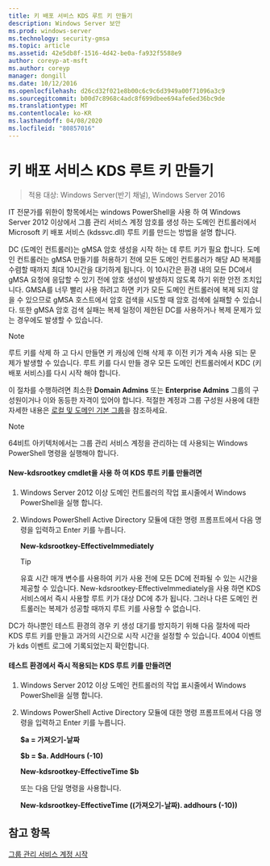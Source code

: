```yaml
---
title: 키 배포 서비스 KDS 루트 키 만들기
description: Windows Server 보안
ms.prod: windows-server
ms.technology: security-gmsa
ms.topic: article
ms.assetid: 42e5db8f-1516-4d42-be0a-fa932f5588e9
author: coreyp-at-msft
ms.author: coreyp
manager: dongill
ms.date: 10/12/2016
ms.openlocfilehash: d26cd32f021e8b00c6c9c6d3949a00f71096a3c9
ms.sourcegitcommit: b00d7c8968c4adc8f699dbee694afe6ed36bc9de
ms.translationtype: MT
ms.contentlocale: ko-KR
ms.lasthandoff: 04/08/2020
ms.locfileid: "80857016"
---
```

# <a name="create-the-key-distribution-services-kds-root-key"></a>키 배포 서비스 KDS 루트 키 만들기

>적용 대상: Windows Server(반기 채널), Windows Server 2016

IT 전문가를 위한이 항목에서는 windows PowerShell을 사용 하 여 Windows Server 2012 이상에서 그룹 관리 서비스 계정 암호를 생성 하는 도메인 컨트롤러에서 Microsoft 키 배포 서비스 (kdssvc.dll) 루트 키를 만드는 방법을 설명 합니다.

DC (도메인 컨트롤러)는 gMSA 암호 생성을 시작 하는 데 루트 키가 필요 합니다. 도메인 컨트롤러는 gMSA 만들기를 허용하기 전에 모든 도메인 컨트롤러가 해당 AD 복제를 수렴할 때까지 최대 10시간을 대기하게 됩니다. 이 10시간은 환경 내의 모든 DC에서 gMSA 요청에 응답할 수 있기 전에 암호 생성이 발생하지 않도록 하기 위한 안전 조치입니다.  GMSA를 너무 빨리 사용 하려고 하면 키가 모든 도메인 컨트롤러에 복제 되지 않을 수 있으므로 gMSA 호스트에서 암호 검색을 시도할 때 암호 검색에 실패할 수 있습니다. 또한 gMSA 암호 검색 실패는 복제 일정이 제한된 DC를 사용하거나 복제 문제가 있는 경우에도 발생할 수 있습니다.

> [!NOTE]
> 루트 키를 삭제 하 고 다시 만들면 키 캐싱에 인해 삭제 후 이전 키가 계속 사용 되는 문제가 발생할 수 있습니다. 루트 키를 다시 만들 경우 모든 도메인 컨트롤러에서 KDC (키 배포 서비스)를 다시 시작 해야 합니다.

이 절차를 수행하려면 최소한 **Domain Admins** 또는 **Enterprise Admins** 그룹의 구성원이거나 이와 동등한 자격이 있어야 합니다. 적절한 계정과 그룹 구성원 사용에 대한 자세한 내용은 [로컬 및 도메인 기본 그룹](https://technet.microsoft.com/library/dd728026(WS.10).aspx)을 참조하세요.

> [!NOTE]
> 64비트 아키텍처에서는 그룹 관리 서비스 계정을 관리하는 데 사용되는 Windows PowerShell 명령을 실행해야 합니다.

#### <a name="to-create-the-kds-root-key-using-the-add-kdsrootkey-cmdlet"></a>New-kdsrootkey cmdlet을 사용 하 여 KDS 루트 키를 만들려면

1.  Windows Server 2012 이상 도메인 컨트롤러의 작업 표시줄에서 Windows PowerShell을 실행 합니다.

2.  Windows PowerShell Active Directory 모듈에 대한 명령 프롬프트에서 다음 명령을 입력하고 Enter 키를 누릅니다.

    **New-kdsrootkey-EffectiveImmediately**

    > [!TIP]
    > 유효 시간 매개 변수를 사용하여 키가 사용 전에 모든 DC에 전파될 수 있는 시간을 제공할 수 있습니다. New-kdsrootkey-EffectiveImmediately을 사용 하면 KDS 서비스에서 즉시 사용할 루트 키가 대상 DC에 추가 됩니다. 그러나 다른 도메인 컨트롤러는 복제가 성공할 때까지 루트 키를 사용할 수 없습니다.

DC가 하나뿐인 테스트 환경의 경우 키 생성 대기를 방지하기 위해 다음 절차에 따라 KDS 루트 키를 만들고 과거의 시간으로 시작 시간을 설정할 수 있습니다. 4004 이벤트가 kds 이벤트 로그에 기록되었는지 확인합니다.

#### <a name="to-create-the-kds-root-key-in-a-test-environment-for-immediate-effectiveness"></a>테스트 환경에서 즉시 적용되는 KDS 루트 키를 만들려면

1.  Windows Server 2012 이상 도메인 컨트롤러의 작업 표시줄에서 Windows PowerShell을 실행 합니다.

2.  Windows PowerShell Active Directory 모듈에 대한 명령 프롬프트에서 다음 명령을 입력하고 Enter 키를 누릅니다.

    **$a = 가져오기-날짜**

    **$b = $a. AddHours (-10)**

    **New-kdsrootkey-EffectiveTime $b**

    또는 다음 단일 명령을 사용합니다.

    **New-kdsrootkey-EffectiveTime ((가져오기-날짜). addhours (-10))**

## <a name="see-also"></a>참고 항목
[그룹 관리 서비스 계정 시작](getting-started-with-group-managed-service-accounts.md)


